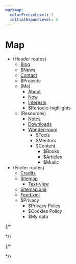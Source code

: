 ```yaml
---
markmap:
  colorFreezeLevel: 3
  initialExpandLevel: 4
---
```


# Map
- (Header routes) 
  - [Blog](/blog)
  - $News
  - [Contact](/contact)
  - $Projects
  - (Me)
    - [About](/about)
    - [Now](/now)
    - [Interests](/interests)
    - $Periodic-highlights
  - (Resources)
    - [Notes](process.env.NEXT_PUBLIC_NOTES_WEBSITE_URL)
    - [Downloads](/downloads)
    - [Wonder-room](/wonder-room)
      - $Tools
      - $Mentors
      - $Content
        - $Books
        - $Articles
        - $Music
- (Footer routes)
  - [Credits](/credits)
  - [Sitemap](/sitemap)
    - [Text-view](/sitemap/text-view)
  - [Sitemap.xml](/sitemap.xml)
  - [Feed.xml](/feed.xml)
  - $Privacy
    - $Privacy Policy
    - $Cookies Policy
    - $My data

{/*  
<!-- - (Secret routes)
  - ^You-won
  - Work-in-progress
  - $Password-protected -->
*/}

{/*  
  <!-- use markmap to see this better -->
  <!-- Legend: 
    ^ to complete (even though most pages need a design upgrade anyway xO)
    $ to create
  -->
*/}